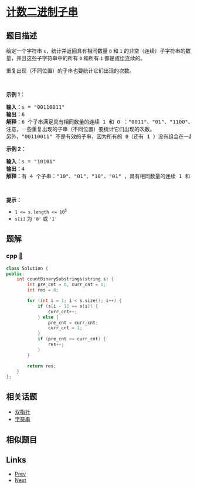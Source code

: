 
# [计数二进制子串](https://leetcode-cn.com/problems/count-binary-substrings)

## 题目描述

<p>给定一个字符串&nbsp;<code>s</code>，统计并返回具有相同数量 <code>0</code> 和 <code>1</code> 的非空（连续）子字符串的数量，并且这些子字符串中的所有 <code>0</code> 和所有 <code>1</code> 都是成组连续的。</p>

<p>重复出现（不同位置）的子串也要统计它们出现的次数。</p>
&nbsp;

<p><strong>示例 1：</strong></p>

<pre>
<strong>输入：</strong>s = "00110011"
<strong>输出：</strong>6
<strong>解释：</strong>6 个子串满足具有相同数量的连续 1 和 0 ："0011"、"01"、"1100"、"10"、"0011" 和 "01" 。
注意，一些重复出现的子串（不同位置）要统计它们出现的次数。
另外，"00110011" 不是有效的子串，因为所有的 0（还有 1 ）没有组合在一起。</pre>

<p><strong>示例 2：</strong></p>

<pre>
<strong>输入：</strong>s = "10101"
<strong>输出：</strong>4
<strong>解释：</strong>有 4 个子串："10"、"01"、"10"、"01" ，具有相同数量的连续 1 和 0 。
</pre>

<p>&nbsp;</p>

<p><strong>提示：</strong></p>

<ul>
	<li><code>1 &lt;= s.length &lt;= 10<sup>5</sup></code></li>
	<li><code>s[i]</code> 为 <code>'0'</code> 或 <code>'1'</code></li>
</ul>


## 题解

### cpp [🔗](count-binary-substrings.cpp) 
```cpp
class Solution {
public:
    int countBinarySubstrings(string s) {
        int pre_cnt = 0, curr_cnt = 1;
        int res = 0;

        for (int i = 1; i < s.size(); i++) {
            if (s[i - 1] == s[i]) {
                curr_cnt++;
            } else {
                pre_cnt = curr_cnt;
                curr_cnt = 1;
            }
            if (pre_cnt >= curr_cnt) {
                res++;
            }
        }

        return res;
    }
};
```


## 相关话题

- [双指针](https://leetcode-cn.com/tag/two-pointers) 
- [字符串](https://leetcode-cn.com/tag/string) 


## 相似题目



## Links

- [Prev](../top-k-frequent-words/README.md) 
- [Next](../minimum-ascii-delete-sum-for-two-strings/README.md) 

